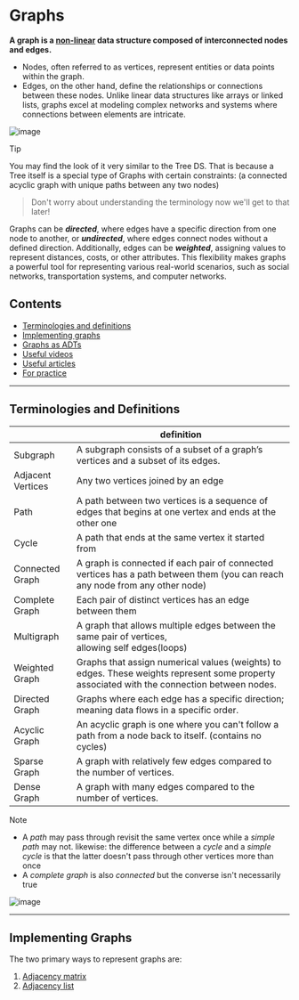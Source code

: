 # Graphs
**A graph is a [non-linear](https://byjus.com/gate/difference-between-linear-and-non-linear-data-structures/#:~:text=What%20Is%20a%20Non%2DLinear,elements%20in%20a%20single%20run.) data structure composed of interconnected nodes and edges.** 
- Nodes, often referred to as vertices, represent entities or data points within the graph. 
- Edges, on the other hand, define the relationships or connections between these nodes.
Unlike linear data structures like arrays or linked lists, graphs excel at modeling complex networks and systems where connections between elements are intricate. 

![image](https://github.com/user-attachments/assets/fb3ed88e-5060-4852-92a6-5806890d4432)

> [!TIP]
> You may find the look of it very similar to the Tree DS.
> That is because a Tree itself is a special type of Graphs with certain constraints: (a connected acyclic graph with unique paths between any two nodes)
> > Don't worry about understanding the terminology now we'll get to that later!

Graphs can be ***directed***, where edges have a specific direction from one node to another, or ***undirected***, where edges connect nodes without a defined direction.
Additionally, edges can be ***weighted***, assigning values to represent distances, costs, or other attributes. 
This flexibility makes graphs a powerful tool for representing various real-world scenarios, such as social networks, transportation systems, and computer networks. 

## Contents 
- [Terminologies and definitions](#Terminologies-and-Definitions)
- [Implementing graphs](#Implementing-Graphs)
- [Graphs as ADTs](#Graphs-as-ADTs)
- [Useful videos](#Useful-Videos)
- [Useful articles](#Useful-Articles)
- [For practice](#For-Practice)

---
## Terminologies and Definitions
|                   | definition                                                                                                                                  |
| ----------------- | ------------------------------------------------------------------------------------------------------------------------------------------- |
| Subgraph          | A subgraph consists of a subset of a graph’s vertices and a subset of its edges.                                                            |
| Adjacent Vertices | Any two vertices joined by an edge                                                                                                          |
| Path              | A path between two vertices is a sequence of edges that begins at one vertex and ends at the other one                                      |
| Cycle             | A path that ends at the same vertex it started from                                                                                         |
| Connected Graph   | A graph is connected if each pair of connected vertices has a path between them (you can reach any node from any other node)                |
| Complete Graph    | Each pair of distinct vertices has an edge between them                                                                                     |
| Multigraph        | A graph that allows multiple edges between the same pair of vertices,<br>allowing self edges(loops)                                         |
| Weighted Graph    | Graphs that assign numerical values (weights) to edges. These weights represent some property associated with the connection between nodes. |
| Directed Graph    | Graphs where each edge has a specific direction; meaning data flows in a specific order.                                                    |
| Acyclic Graph     | An acyclic graph is one where you can't follow a path from a node back to itself. (contains no cycles)                                      |
| Sparse Graph      | A graph with relatively few edges compared to the number of vertices.                                                                       |
| Dense Graph       | A graph with many edges compared to the number of vertices.                                                                                 |

>[!NOTE]
> - A *path* may pass through revisit the same vertex once while a *simple path* may not. likewise: the difference between a *cycle* and a *simple cycle* is that the latter doesn't pass through other vertices more than once
> - A *complete graph* is also *connected* but the converse isn't necessarily true

![image](https://github.com/user-attachments/assets/38d8e5dc-62d4-4650-a432-9441899cea31)

---
## Implementing Graphs
The two primary ways to represent graphs are:
1. [Adjacency matrix](#Adjacency-Matrix)
2. [Adjacency list](Adjacency-List)

